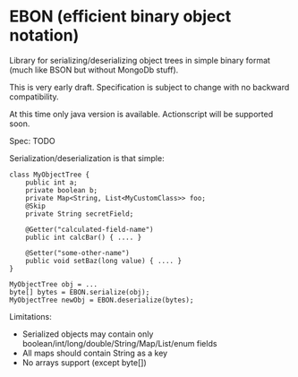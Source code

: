 EBON (efficient binary object notation)
=======================================

Library for serializing/deserializing object trees in simple binary format (much like BSON but without MongoDb stuff).

This is very early draft. Specification is subject to change with no backward compatibility.

At this time only java version is available. Actionscript will be supported soon.

Spec:
TODO

Serialization/deserialization is that simple:

    class MyObjectTree {
        public int a;
        private boolean b;
        private Map<String, List<MyCustomClass>> foo;
        @Skip
        private String secretField;

        @Getter("calculated-field-name")
        public int calcBar() { .... }

        @Setter("some-other-name")
        public void setBaz(long value) { .... }
    }

    MyObjectTree obj = ...
    byte[] bytes = EBON.serialize(obj);
    MyObjectTree newObj = EBON.deserialize(bytes);


Limitations:
* Serialized objects may contain only boolean/int/long/double/String/Map/List/enum fields
* All maps should contain String as a key
* No arrays support (except byte[])
